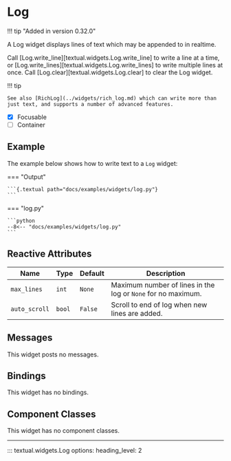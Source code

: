 # Log

!!! tip "Added in version 0.32.0"

A Log widget displays lines of text which may be appended to in realtime.

Call [Log.write_line][textual.widgets.Log.write_line] to write a line at a time, or [Log.write_lines][textual.widgets.Log.write_lines] to write multiple lines at once. Call [Log.clear][textual.widgets.Log.clear] to clear the Log widget.

!!! tip

    See also [RichLog](../widgets/rich_log.md) which can write more than just text, and supports a number of advanced features.

- [X] Focusable
- [ ] Container

## Example

The example below shows how to write text to a `Log` widget:

=== "Output"

    ```{.textual path="docs/examples/widgets/log.py"}
    ```

=== "log.py"

    ```python
    --8<-- "docs/examples/widgets/log.py"
    ```



## Reactive Attributes

| Name          | Type   | Default | Description                                                  |
| ------------- | ------ | ------- | ------------------------------------------------------------ |
| `max_lines`   | `int`  | `None`  | Maximum number of lines in the log or `None` for no maximum. |
| `auto_scroll` | `bool` | `False` | Scroll to end of log when new lines are added.               |

## Messages

This widget posts no messages.

## Bindings

This widget has no bindings.

## Component Classes

This widget has no component classes.


---


::: textual.widgets.Log
    options:
      heading_level: 2
